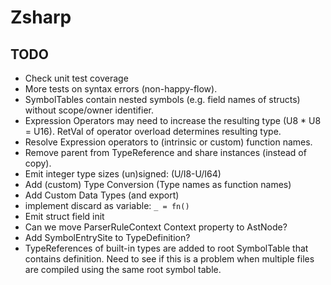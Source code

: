 ﻿# Zsharp

## TODO

- Check unit test coverage
- More tests on syntax errors (non-happy-flow).
- SymbolTables contain nested symbols (e.g. field names of structs) without scope/owner identifier.
- Expression Operators may need to increase the resulting type (U8 * U8 = U16). 
    RetVal of operator overload determines resulting type.
- Resolve Expression operators to (intrinsic or custom) function names.
- Remove parent from TypeReference and share instances (instead of copy).
- Emit integer type sizes (un)signed: (U/I8-U/I64)
- Add (custom) Type Conversion (Type names as function names)
- Add Custom Data Types (and export)
- implement discard as variable: `_ = fn()`
- Emit struct field init
- Can we move ParserRuleContext Context property to AstNode?
- Add SymbolEntrySite to TypeDefinition?
- TypeReferences of built-in types are added to root SymbolTable that contains definition.
    Need to see if this is a problem when multiple files are compiled using the same root symbol table.
